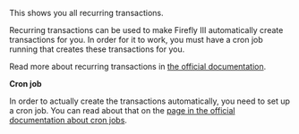 This shows you all recurring transactions.

Recurring transactions can be used to make Firefly III automatically create transactions for you. In order for it to work, you must have a cron job running that creates these transactions for you.

Read more about recurring transactions in [the official documentation](https://firefly-iii.readthedocs.io/en/latest/advanced/recurring.html).

**Cron job**

In order to actually create the transactions automatically, you need to set up a cron job. You can read about that on the [page in the official documentation about cron jobs](https://firefly-iii.readthedocs.io/en/latest/installation/cronjob.html).